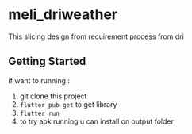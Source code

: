 # meli_driweather

This slicing design from recuirement process from dri

## Getting Started

if want to running :

1. git clone this project
2. `flutter pub get` to get library
3. `flutter run`
4. to try apk running u can install on output folder
